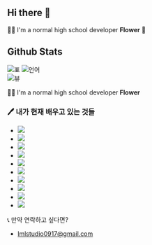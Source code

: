 ## Hi there 👋 
🙋‍♂️ I'm a normal high school developer **Flower** 🌸

## Github Stats
![표](https://github-readme-stats.vercel.app/api?username=nobrain0917&show_icons=true&theme=tokyonight)
![언어](https://github-readme-stats.vercel.app/api/top-langs/?username=nobrain0917&layout=compact&hide=css,xml&theme=tokyonight)     
![뷰](https://komarev.com/ghpvc/?username=nobrain0917)

🙋‍♂️ I'm a normal high school developer **Flower**
 ###  🖊 내가 현재 배우고 있는 것들
 - <img src="https://img.shields.io/badge/C%23-23912?style=flat-square&logo=c%20sharp&logoColor=white"/>
 - <img src="https://img.shields.io/badge/Unity-000000?style=flat-square&logo=unity&logoColor=white"/>
 - <img src="https://img.shields.io/badge/C++-00599C?style=flat-square&logo=c%2b%2b&logoColor=white"/>
 - <img src="https://img.shields.io/badge/Unreal%20Engine-313131?style=flat-square&logo=unreal%20engine&logoColor=white"/>
 - <img src="https://img.shields.io/badge/Java-007396?style=flat-square&logo=java&logoColor=white"/>
 - <img src="https://img.shields.io/badge/JavaScript-F7DF1E?style=flat-square&logo=javascript&logoColor=white"/>
 - <img src="https://img.shields.io/badge/TypeScript-3178C6?style=flat-square&logo=typescript&logoColor=white"/>
 - <img src="https://img.shields.io/badge/Node.js-339933?style=flat-square&logo=node.js&logoColor=white"/>
 - <img src="https://img.shields.io/badge/Python-3776ab?style=flat-square&logo=python&logoColor=white"/>
 - <img src="https://img.shields.io/badge/Android-3ddc84?style=flat-square&logo=android&logoColor=white"/>
 
📞 만약 연락하고 싶다면?
 - lmlstudio0917@gmail.com
